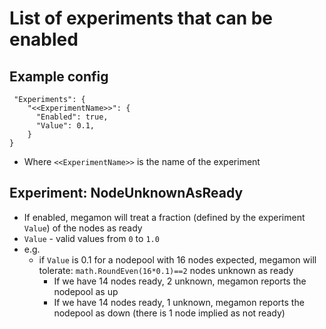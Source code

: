 # List of experiments that can be enabled

## Example config
```
 "Experiments": {
    "<<ExperimentName>>": {
      "Enabled": true,
      "Value": 0.1,
    }
}
```
 * Where `<<ExperimentName>>` is the name of the experiment

## Experiment: NodeUnknownAsReady
 * If enabled, megamon will treat a fraction (defined by the experiment `Value`) of the nodes as ready
 * `Value` - valid values from `0` to `1.0`
 * e.g.
   * if `Value` is 0.1 for a nodepool with 16 nodes expected, megamon will tolerate: `math.RoundEven(16*0.1)==2` nodes unknown as ready
     * If we have 14 nodes ready, 2 unknown, megamon reports the nodepool as up
     * If we have 14 nodes ready, 1 unknown, megamon reports the nodepool as down (there is 1 node implied as not ready)